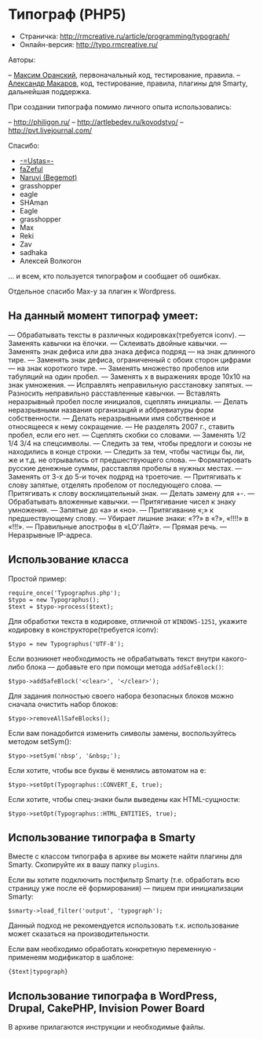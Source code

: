 Типограф (PHP5)
===============

- Страничка: http://rmcreative.ru/article/programming/typograph/
- Онлайн-версия: http://typo.rmcreative.ru/

Авторы:

 – [Максим Оранский](http://smee-again.livejournal.com/), первоначальный код, тестирование, правила.
 – [Александр Макаров](http://rmcreative.ru), код, тестирование, правила, плагины для Smarty, дальнейшая поддержка.
 
При создании типографа помимо личного опыта использовались:

 – http://philigon.ru/
 – http://artlebedev.ru/kovodstvo/
 – http://pvt.livejournal.com/
 
Спасибо:

- [-=Ustas=-](http://vingrad.ru/@-=Ustas=-/)
- [faZeful](http://fazeful.ru/)
- [Naruvi (Begemot)](http://priop.ru/)
- grasshopper
- eagle
- SHAman
- Eagle
- grasshopper
- Max
- Reki
- Zav
- sadhaka
- Алексей Волкогон

… и всем, кто пользуется типографом и сообщает об ошибках.

Отдельное спасибо Max-у за плагин к Wordpress.



На данный момент типограф умеет:
--------------------------------

— Обрабатывать тексты в различных кодировках(требуется iconv).
— Заменять кавычки на ёлочки.
— Склеивать двойные кавычки.
— Заменять знак дефиса или два знака дефиса подряд — на знак длинного тире.
— Заменять знак дефиса, ограниченный с обоих сторон цифрами — на знак короткого тире.
— Заменять множество пробелов или табуляций на один пробел.
— Заменять х в выражениях вроде 10x10 на знак умножения.
— Исправлять неправильную расстановку запятых.
— Разносить неправильно расставленные кавычки.
— Вставлять неразрывный пробел после инициалов, сцеплять инициалы.
— Делать неразрывными названия организаций и аббревиатуры форм собственности.
— Делать неразрывными имя собственное и относящееся к нему сокращение.
— Не разделять 2007 г., ставить пробел, если его нет.
— Сцеплять скобки со словами.
— Заменять 1/2 1/4 3/4 на спецсимволы.
— Следить за тем, чтобы предлоги и союзы не находились в конце строки.
— Следить за тем, чтобы частицы бы, ли, же и т.д. не отрывались от предшествующего слова.
— Форматировать русские денежные суммы, расставляя пробелы в нужных местах.
— Заменять от 3-х до 5-и точек подряд на троеточие.
— Притягивать к слову запятые, отделять пробелом от последующего слова.
— Притягивать к слову восклицательный знак.
— Делать замену для +-.
— Обрабатывать вложенные кавычки.
— Притягивание чисел к знаку умножения.
— Запятые до «а» и «но».
— Притягивание «;» к предшествующему слову.
— Убирает лишние знаки: «??» в «?», «!!!!» в «!!!».
— Правильные апострофы в «LO'Лайт».
— Прямая речь.
— Неразрывные IP-адреса.

Использование класса
--------------------

Простой пример:

~~~
require_once('Typographus.php');
$typo = new Typographus();
$text = $typo->process($text);
~~~

Для обработки текста в кодировке, отличной от `WINDOWS-1251`, укажите кодировку в
конструкторе(требуется iconv):

~~~
$typo = new Typographus('UTF-8');
~~~

Если возникнет необходимость не обрабатывать текст внутри какого-либо блока —
добавьте его при помощи метода `addSafeBlock()`:

~~~
$typo->addSafeBlock('<clear>', '</clear>');
~~~

Для задания полностью своего набора безопасных блоков можно сначала очистить набор блоков:

~~~
$typo->removeAllSafeBlocks(); 
~~~

Если вам понадобится изменить символы замены, воспользуйтесь методом setSym():

~~~
$typo->setSym('nbsp', '&nbsp;');
~~~

Если хотите, чтобы все буквы ё менялись автоматом на е:

~~~
$typo->setOpt(Typographus::CONVERT_E, true);
~~~

Если хотите, чтобы спец-знаки были выведены как HTML-сущности:

~~~
$typo->setOpt(Typographus::HTML_ENTITIES, true);
~~~

Использование типографа в Smarty
--------------------------------

Вместе с классом типографа в архиве вы можете найти плагины для Smarty.
Скопируйте их в вашу папку `plugins`.

Если вы хотите подключить постфильтр Smarty (т.е. обработать всю страницу уже
после её формирования) — пишем при инициализации Smarty:

~~~
$smarty->load_filter('output', 'typograph');
~~~

Данный подход не рекомендуется использовать т.к. использование может сказаться на производительности.


Если вам необходимо обработать конкретную переменную - применеям модификатор в
шаблоне:

~~~
{$text|typograph}
~~~

Использование типографа в WordPress, Drupal, CakePHP, Invision Power Board
--------------------------------------------------------------------------

В архиве прилагаются инструкции и необходимые файлы.
